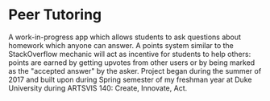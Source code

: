 #  Peer Tutoring

A work-in-progress app which allows students to ask questions about homework which anyone can answer.  A points system similar to the StackOverflow mechanic will act as incentive for students to help others: points are earned by getting upvotes from other users or by being marked as the "accepted answer" by the asker. Project began during the summer of 2017 and built upon during Spring semester of my freshman year at Duke University during ARTSVIS 140: Create, Innovate, Act.

